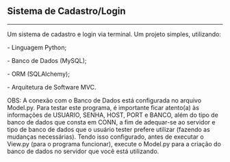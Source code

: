<h2> Sistema de Cadastro/Login </h2>
<hr>
<p>Um sistema de cadastro e login via terminal. Um projeto simples, utilizando:</p>
<p>- Linguagem Python;</p>
<p>- Banco de Dados (MySQL);</p>
<p>- ORM (SQLAlchemy);</p>
<p>- Arquitetura de Software MVC.</p>

<p>OBS: A conexão com o Banco de Dados está configurada no arquivo Model.py. Para testar este programa, é importante ficar atento(a) às informações de USUARIO, SENHA, HOST, PORT e BANCO, além do tipo de banco de dados que consta em CONN, a fim de adequar-se ao servidor e tipo de banco de dados que o usuário tester prefere utilizar (fazendo as mudanças necessárias).
Tendo isso configurado, antes de executar o View.py (para o programa funcionar), execute o Model.py para a criação do banco de dados no servidor que você está utilizando.</p>
